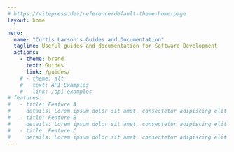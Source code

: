 ```yaml
---
# https://vitepress.dev/reference/default-theme-home-page
layout: home

hero:
  name: "Curtis Larson's Guides and Documentation"
  tagline: Useful guides and documentation for Software Development
  actions:
    - theme: brand
      text: Guides
      link: /guides/
    # - theme: alt
    #   text: API Examples
    #   link: /api-examples
# features:
#   - title: Feature A
#     details: Lorem ipsum dolor sit amet, consectetur adipiscing elit
#   - title: Feature B
#     details: Lorem ipsum dolor sit amet, consectetur adipiscing elit
#   - title: Feature C
#     details: Lorem ipsum dolor sit amet, consectetur adipiscing elit
---
```

